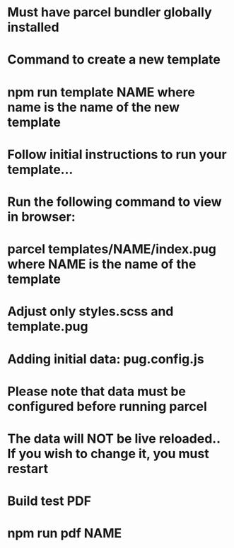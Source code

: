 # Must have parcel bundler globally installed

# Command to create a new template
# npm run template NAME where name is the name of the new template

# Follow initial instructions to run your template...
# Run the following command to view in browser:
# parcel templates/NAME/index.pug where NAME is the name of the template

# Adjust only styles.scss and template.pug


# Adding initial data: pug.config.js
# Please note that data must be configured before running parcel
# The data will NOT be live reloaded.. If you wish to change it, you must restart


# Build test PDF
# npm run pdf NAME
